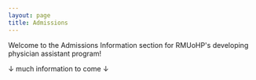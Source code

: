 ```yaml
---
layout: page
title: Admissions
---
```


<p class="message">
  Welcome to the Admissions Information section for RMUoHP's developing physician assistant program!
</p>

↓ much information to come ↓